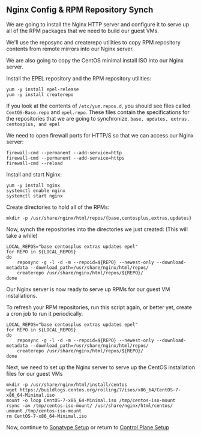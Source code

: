 ## Nginx Config & RPM Repository Synch
We are going to install the Nginx HTTP server and configure it to serve up all of the RPM packages that we need to build our guest VMs.

We'll use the reposync and createrepo utilities to copy RPM repository contents from remote mirrors into our Nginx server.

We are also going to copy the CentOS minimal install ISO into our Nginx server. 

Install the EPEL repository and the RPM repository utilities:

    yum -y install epel-release
    yum -y install createrepo

If you look at the contents of `/etc/yum.repos.d`, you should see files called `CentOS-Base.repo` and `epel.repo`.  These files contain the specifications for the repositories that we are going to synchronize.  `base, updates, extras, centosplus, and epel`

We need to open firewall ports for HTTP/S so that we can access our Nginx server:

    firewall-cmd --permanent --add-service=http
    firewall-cmd --permanent --add-service=https
    firewall-cmd --reload

Install and start Nginx:

    yum -y install nginx
    systemctl enable nginx
    systemctl start nginx

Create directories to hold all of the RPMs:

    mkdir -p /usr/share/nginx/html/repos/{base,centosplus,extras,updates}

Now, synch the repositories into the directories we just created:  (This will take a while)

    LOCAL_REPOS="base centosplus extras updates epel"
    for REPO in ${LOCAL_REPOS}
    do
        reposync -g -l -d -m --repoid=${REPO} --newest-only --download-metadata --download_path=/usr/share/nginx/html/repos/
        createrepo /usr/share/nginx/html/repos/${REPO}/  
    done

Our Nginx server is now ready to serve up RPMs for our guest VM installations.

To refresh your RPM repositories, run this script again, or better yet, create a cron job to run it periodically.

    LOCAL_REPOS="base centosplus extras updates epel"
    for REPO in ${LOCAL_REPOS}
    do
        reposync -g -l -d -m --repoid=${REPO} --newest-only --download-metadata --download_path=/usr/share/nginx/html/repos/
        createrepo /usr/share/nginx/html/repos/${REPO}/  
    done

Next, we need to set up the Nginx server to serve up the CentOS installation files for our guest VMs

    mkdir -p /usr/share/nginx/html/install/centos
    wget https://buildlogs.centos.org/rolling/7/isos/x86_64/CentOS-7-x86_64-Minimal.iso
    mount -o loop CentOS-7-x86_64-Minimal.iso /tmp/centos-iso-mount
    rsync -av /tmp/centos-iso-mount/ /usr/share/nginx/html/centos/
    umount /tmp/centos-iso-mount
    rm CentOS-7-x86_64-Minimal.iso

Now, continue to [Sonatype Setup](Nexus_Config.md) or return to [Control Plane Setup](README.md)
